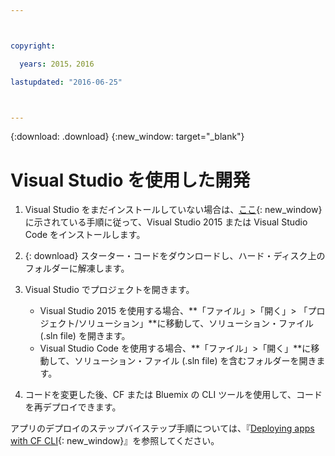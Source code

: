 ```yaml
---



copyright:

  years: 2015，2016

lastupdated: "2016-06-25"



---
```


{:download: .download}
{:new_window: target="_blank"}

# Visual Studio を使用した開発

  1. Visual Studio をまだインストールしていない場合は、[ここ](https://msdn.microsoft.com/en-us/library/e2h7fzkw.aspx){: new_window}に示されている手順に従って、Visual Studio 2015 または Visual Studio Code をインストールします。

  1. {: download} スターター・コードをダウンロードし、ハード・ディスク上のフォルダーに解凍します。

  1. Visual Studio でプロジェクトを開きます。

      + Visual Studio 2015 を使用する場合、**「ファイル」>「開く」> 「プロジェクト/ソリューション」**に移動して、ソリューション・ファイル (.sln file) を開きます。
      + Visual Studio Code を使用する場合、**「ファイル」>「開く」**に移動して、ソリューション・ファイル (.sln file) を含むフォルダーを開きます。

  1. コードを変更した後、CF または Bluemix の CLI ツールを使用して、コードを再デプロイできます。

アプリのデプロイのステップバイステップ手順については、『[Deploying apps with CF CLI](./install_cli.html){: new_window}』を参照してください。
